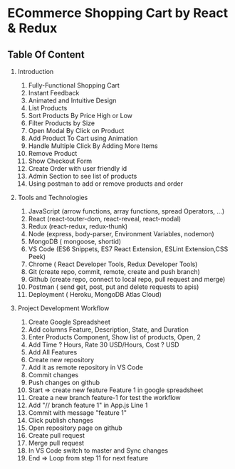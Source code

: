 # ECommerce Shopping Cart by React & Redux

## Table Of Content

1.  Introduction

    1. Fully-Functional Shopping Cart
    2. Instant Feedback
    3. Animated and Intuitive Design
    4. List Products
    5. Sort Products By Price High or Low
    6. Filter Products by Size
    7. Open Modal By Click on Product
    8. Add Product To Cart using Animation
    9. Handle Multiple Click By Adding More Items
    10. Remove Product
    11. Show Checkout Form
    12. Create Order with user friendly id
    13. Admin Section to see list of products
    14. Using postman to add or remove products and order

2.  Tools and Technologies

    1. JavaScript (arrow functions, array functions, spread Operators, ...)
    2. React (react-touter-dom, react-reveal, react-modal)
    3. Redux (react-redux, redux-thunk)
    4. Node (express, body-parser, Environment Variables, nodemon)
    5. MongoDB ( mongoose, shortid)
    6. VS Code (ES6 Snippets, ES7 React Extension, ESLint Extension,CSS Peek)
    7. Chrome ( React Developer Tools, Redux Developer Tools)
    8. Git (create repo, commit, remote, create and push branch)
    9. Github (create repo, connect to local repo, pull request and merge)
    10. Postman ( send get, post, put and delete requests to apis)
    11. Deployment ( Heroku, MongoDB Atlas Cloud)

3.  Project Development Workflow
    1. Create Google Spreadsheet
    2. Add columns Feature, Description, State, and Duration
    3. Enter Products Component, Show list of products, Open, 2
    4. Add Time ? Hours, Rate 30 USD/Hours, Cost ? USD
    5. Add All Features
    6. Create new repository
    7. Add it as remote repository in VS Code
    8. Commit changes
    9. Push changes on github
    10. Start => create new feature Feature 1 in google spreadsheet
    11. Create a new branch feature-1 for test the workflow
    12. Add "// branch feature 1" in App.js Line 1
    13. Commit with message "feature 1"
    14. Click publish changes
    15. Open repository page on github
    16. Create pull request
    17. Merge pull request
    18. In VS Code switch to master and Sync changes
    19. End => Loop from step 11 for next feature
